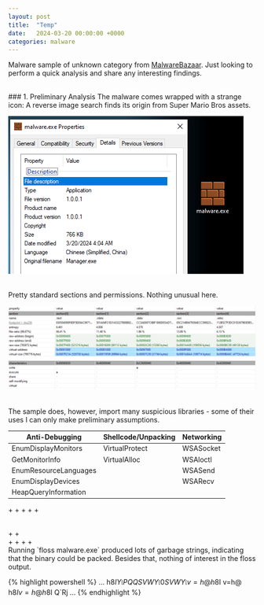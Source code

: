 ```yaml
---
layout: post
title:  "Temp"
date:   2024-03-20 00:00:00 +0000
categories: malware
---
```


Malware sample of unknown category from [MalwareBazaar](https://bazaar.abuse.ch/sample/5b30c309cd996a6ab8c1e2aad4e0d47a566f1cb8859677ac90f1253336451dd1). Just looking to perform a quick analysis and share any interesting findings.

<br>
### 1. Preliminary Analysis
The malware comes wrapped with a strange icon: A reverse image search finds its origin from Super Mario Bros assets.

![icon](/assets/post_assets/temp/icon.png)

<br>
Pretty standard sections and permissions. Nothing unusual here.

![sections](/assets/post_assets/temp/sections.png)

<br>
The sample does, however, import many suspicious libraries - some of their uses I can only make preliminary assumptions.

| Anti-Debugging | Shellcode/Unpacking | Networking |
|-------|--------|---------|
| EnumDisplayMonitors | VirtualProtect | WSASocket |
| GetMonitorInfo | VirtualAlloc | WSAloctl |
| EnumResourceLanguages | | WSASend |
| EnumDisplayDevices | | WSARecv
| HeapQueryInformation | | 

<b></b>
+ 
+ 
+ 
+ 
+ 

<br>
<b></b>
+ 
+ 

<br>
<b></b>
+ 
+ 
+ 
+ 

<br>
Running `floss malware.exe` produced lots of garbage strings, indicating that the binary could be packed. Besides that, nothing of interest in the floss output.

{% highlight powershell %}
...
h8$I
Y_^[
PQQSVW
Y_^[
0SVW
Y_^[
v=h@
h8$I
v=h@
h8$I
v=h@
h8$I
Q`Rj
...
{% endhighlight %}

